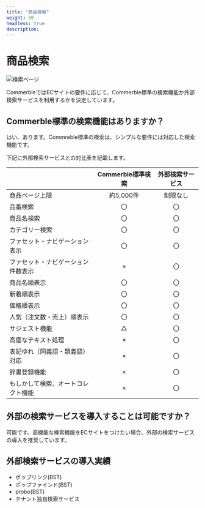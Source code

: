 ```yaml
---
title: "商品検索"
weight: 30
headless: true
description: 
---
```


# 商品検索

![検索ページ](../searchpage.png)

CommerbleではECサイトの要件に応じて、Commerble標準の検索機能か外部検索サービスを利用するかを決定しています。  

## Commerble標準の検索機能はありますか？
はい、あります。Commreble標準の検索は、シンプルな要件には対応した検索機能です。

下記に外部検索サービスとの対比表を記載します。

|                                    | Commerble標準検索 | 外部検索サービス |
|------------------------------------|:-----------------:|:----------------:|
| 商品ページ上限                     |     約5,000件     |     制限なし     |
| 品番検索                           |         〇        |        〇        |
| 商品名検索                         |         〇        |        〇        |
| カテゴリー検索                     |         〇        |        〇        |
| ファセット・ナビゲーション表示     |         〇        |        〇        |
| ファセット・ナビゲーション件数表示 |         ×         |        〇        |
| 商品名順表示                       |         〇        |        〇        |
| 新着順表示                         |         〇        |        〇        |
| 価格順表示                         |         〇        |        〇        |
| 人気（注文数・売上）順表示         |         〇        |        〇        |
| サジェスト機能                     |         △         |        〇        |
| 高度なテキスト処理                 |         ×         |        〇        |
| 表記ゆれ（同義語・類義語）対応     |         ×         |        〇        |
| 辞書登録機能                       |         ×         |        〇        |
| もしかして検索、オートコレクト機能 |         ×         |        〇        |

## 外部の検索サービスを導入することは可能ですか？
可能です。高機能な検索機能をECサイトをつけたい場合、外部の検索サービスの導入を推奨しています。  

## 外部検索サービスの導入実績

- ポップリンク(BST)
- ポップファインド(BST)
- probo(BST)
- テナント独自検索サービス